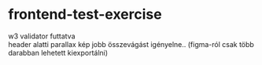 # frontend-test-exercise
w3 validator futtatva <br>
header alatti parallax kép jobb összevágást igényelne.. (figma-ról csak több darabban lehetett kiexportálni) <br>



